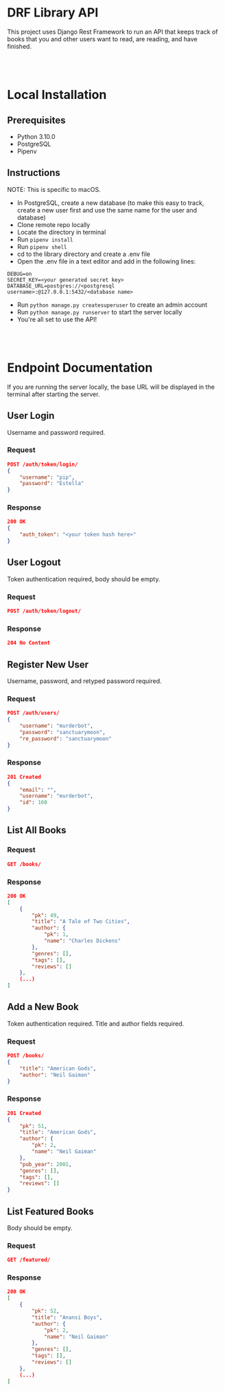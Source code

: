 # DRF Library API

This project uses Django Rest Framework to run an API that keeps track of books that you and other users want to read, are reading, and have finished.

<br>
<br>

# Local Installation

## Prerequisites
* Python 3.10.0
* PostgreSQL
* Pipenv

## Instructions
NOTE: This is specific to macOS.
* In PostgreSQL, create a new database (to make this easy to track, create a new user first and use the same name for the user and database)
* Clone remote repo locally
* Locate the directory in terminal
* Run `pipenv install`
* Run `pipenv shell`
* cd to the library directory and create a .env file
* Open the .env file in a text editor and add in the following lines:
```
DEBUG=on
SECRET_KEY=<your generated secret key>
DATABASE_URL=postgres://<postgresql username>:@127.0.0.1:5432/<database name>
```
* Run `python manage.py createsuperuser` to create an admin account
* Run `python manage.py runserver` to start the server locally
* You're all set to use the API!

<br>
<br>

# Endpoint Documentation

If you are running the server locally, the base URL will be displayed in the terminal after starting the server.

## User Login
Username and password required.

### Request
```json
POST /auth/token/login/
{
    "username": "pip",
    "password": "Estella"
}
```

### Response
```json
200 OK
{
    "auth_token": "<your token hash here>"
}
```

## User Logout
Token authentication required, body should be empty.

### Request
```json
POST /auth/token/logout/
```

### Response
```json
204 No Content
```

## Register New User
Username, password, and retyped password required.

### Request
```json
POST /auth/users/
{
    "username": "murderbot",
    "password": "sanctuarymoon",
    "re_password": "sanctuarymoon"
}
```

### Response
```json
201 Created
{
    "email": "",
    "username": "murderbot",
    "id": 160
}
```

## List All Books

### Request
```json
GET /books/
```

### Response
```json
200 OK
[
    {
		"pk": 49,
		"title": "A Tale of Two Cities",
		"author": {
			"pk": 1,
			"name": "Charles Dickens"
		},
		"genres": [],
		"tags": [],
		"reviews": []
	},
    (...)
]
```

## Add a New Book
Token authentication required. Title and author fields required.

### Request
```json
POST /books/
{
    "title": "American Gods",
    "author": "Neil Gaiman"
}
```

### Response
```json
201 Created
{
	"pk": 51,
	"title": "American Gods",
	"author": {
		"pk": 2,
		"name": "Neil Gaiman"
	},
	"pub_year": 2001,
	"genres": [],
	"tags": [],
	"reviews": []
}
```

## List Featured Books
Body should be empty.

### Request
```json
GET /featured/
```

### Response
```json
200 OK
[
    {
		"pk": 52,
		"title": "Anansi Boys",
		"author": {
			"pk": 2,
			"name": "Neil Gaiman"
		},
		"genres": [],
		"tags": [],
		"reviews": []
	},
    (...)
]
```